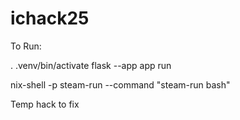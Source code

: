 # ichack25
To Run: 

. .venv/bin/activate
flask --app app run

nix-shell -p steam-run --command "steam-run bash"

Temp hack to fix